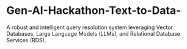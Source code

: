 # Gen-AI-Hackathon-Text-to-Data-
A robust and intelligent query resolution system leveraging Vector Databases, Large Language Models (LLMs), and Relational Database Services (RDS).
